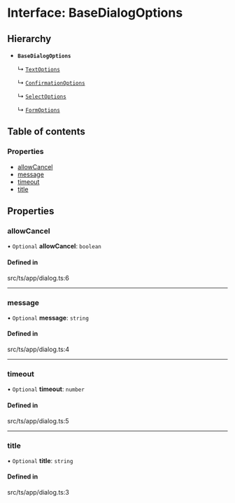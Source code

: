 # Interface: BaseDialogOptions

## Hierarchy

- **`BaseDialogOptions`**

  ↳ [`TextOptions`](TextOptions.md)

  ↳ [`ConfirmationOptions`](ConfirmationOptions.md)

  ↳ [`SelectOptions`](SelectOptions.md)

  ↳ [`FormOptions`](FormOptions.md)

## Table of contents

### Properties

- [allowCancel](BaseDialogOptions.md#allowcancel)
- [message](BaseDialogOptions.md#message)
- [timeout](BaseDialogOptions.md#timeout)
- [title](BaseDialogOptions.md#title)

## Properties

### allowCancel

• `Optional` **allowCancel**: `boolean`

#### Defined in

src/ts/app/dialog.ts:6

___

### message

• `Optional` **message**: `string`

#### Defined in

src/ts/app/dialog.ts:4

___

### timeout

• `Optional` **timeout**: `number`

#### Defined in

src/ts/app/dialog.ts:5

___

### title

• `Optional` **title**: `string`

#### Defined in

src/ts/app/dialog.ts:3
